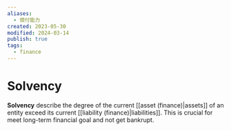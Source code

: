 ```yaml
---
aliases:
  - 偿付能力
created: 2023-05-30
modified: 2024-03-14
publish: true
tags:
  - finance
---
```


# Solvency
**Solvency** describe the degree of the current [[asset (finance)|assets]] of an entity exceed its current [[liability (finance)|liabilities]]. This is crucial for meet long-term financial goal and not get bankrupt.